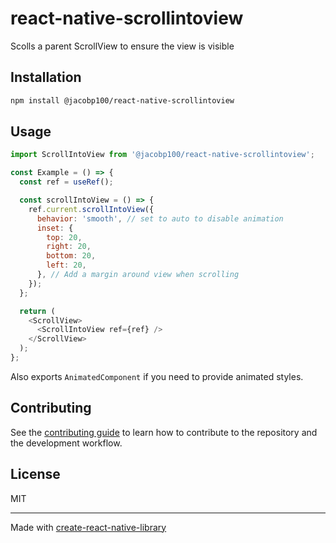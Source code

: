 # react-native-scrollintoview

Scolls a parent ScrollView to ensure the view is visible

## Installation

```sh
npm install @jacobp100/react-native-scrollintoview
```

## Usage

```js
import ScrollIntoView from '@jacobp100/react-native-scrollintoview';

const Example = () => {
  const ref = useRef();

  const scrollIntoView = () => {
    ref.current.scrollIntoView({
      behavior: 'smooth', // set to auto to disable animation
      inset: {
        top: 20,
        right: 20,
        bottom: 20,
        left: 20,
      }, // Add a margin around view when scrolling
    });
  };

  return (
    <ScrollView>
      <ScrollIntoView ref={ref} />
    </ScrollView>
  );
};
```

Also exports `AnimatedComponent` if you need to provide animated styles.

## Contributing

See the [contributing guide](CONTRIBUTING.md) to learn how to contribute to the repository and the development workflow.

## License

MIT

---

Made with [create-react-native-library](https://github.com/callstack/react-native-builder-bob)
